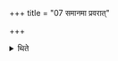 +++
title = "07 समानमा प्रवरात्"

+++

<details><summary>थिते</summary>

समानमा प्रवरात् ७
</details>
